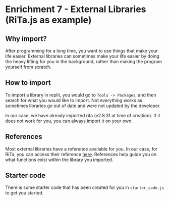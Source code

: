 # Enrichment 7 - External Libraries (RiTa.js as example)

## Why import?
After programming for a long time, you want to use things that make your life easier. External libraries can sometimes make your life easier by doing the heavy lifting for you in the background, rather than making the program yourself from scratch.

## How to import
To import a library in replit, you would go to `Tools -> Packages`, and then search for what you would like to import. Not everything works as sometimes libraries go out of date and were not updated by the developer.

In our case, we have already imported rita (v2.8.31 at time of creation). If it does not work for you, you can always import it on your own.

## References

Most external libraries have a reference available for you. In our case, for RiTa, you can access their reference [here](https://rednoise.org/rita/index.html#reference). References help guide you on what functions exist within the library you imported.

## Starter code
There is some starter code that has been created for you in `starter_code.js` to get you started.